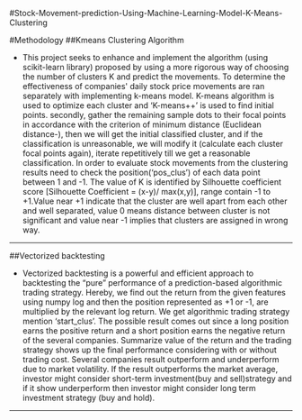 #Stock-Movement-prediction-Using-Machine-Learning-Model-K-Means-Clustering

#Methodology 
 ##Kmeans Clustering Algorithm
  * This project seeks to enhance and implement the algorithm (using scikit-learn library) proposed by using a more rigorous way of choosing the number of clusters K and predict the movements. To determine the effectiveness of companies' daily stock price movements are ran separately with implementing k-means model. K-means algorithm is used to optimize each cluster and ‘K-means++’ is used to find initial points. secondly, gather the remaining sample dots to their focal points in accordance with the criterion of minimum distance (Euclidean distance-), then we will get the initial classified cluster, and if the classification is unreasonable, we will modify it (calculate each cluster focal points again), iterate repetitively till we get a reasonable classification. In order to evaluate stock movements from the clustering results need to check the position(‘pos_clus’) of each data point between 1 and -1. The value of K is identified by Silhouette coefficient score [Silhouette Coefficient = (x-y)/ max(x,y)], range contain -1 to +1.Value near +1 indicate that the cluster are well apart from each other and well separated, value 0 means distance between cluster is not significant and value near -1 implies that clusters are assigned in wrong way.
  ***
  ##Vectorized backtesting
  * Vectorized backtesting is a powerful and efficient approach to backtesting the “pure” performance of a prediction-based algorithmic trading strategy. Hereby, we find out the return from the given features using numpy log and then the position represented as +1 or -1, are multiplied by the relevant log return.
    We get algorithmic trading strategy mention ‘start_clus’. The possible result comes out since a long position earns the positive return and a short position earns the negative return of the several companies.
    Summarize value of the return and the trading strategy shows up the final performance considering with or without trading cost. Several companies result outperform and underperform due to market volatility.
    If the result outperforms the market average, investor might consider short-term investment(buy and sell)strategy and if it show underperform then investor might consider long term investment strategy (buy and hold).
  ***
  
